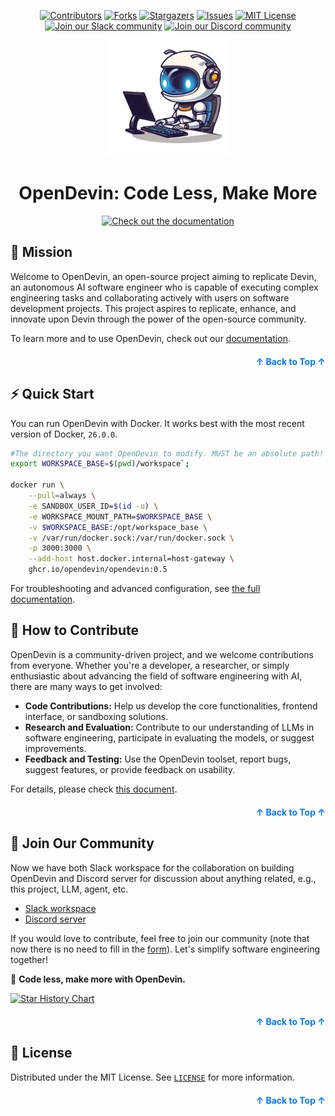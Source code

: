 <a name="readme-top"></a>

<!--
*** Thanks for checking out the Best-README-Template. If you have a suggestion
*** that would make this better, please fork the repo and create a pull request
*** or simply open an issue with the tag "enhancement".
*** Don't forget to give the project a star!
*** Thanks again! Now go create something AMAZING! :D
-->

<!-- PROJECT SHIELDS -->
<!--
*** I'm using markdown "reference style" links for readability.
*** Reference links are enclosed in brackets [ ] instead of parentheses ( ).
*** See the bottom of this document for the declaration of the reference variables
*** for contributors-url, forks-url, etc. This is an optional, concise syntax you may use.
*** https://www.markdownguide.org/basic-syntax/#reference-style-links
-->

<div align="center">
  <a href="https://github.com/OpenDevin/OpenDevin/graphs/contributors"><img src="https://img.shields.io/github/contributors/opendevin/opendevin?style=for-the-badge" alt="Contributors"></a>
  <a href="https://github.com/OpenDevin/OpenDevin/network/members"><img src="https://img.shields.io/github/forks/opendevin/opendevin?style=for-the-badge" alt="Forks"></a>
  <a href="https://github.com/OpenDevin/OpenDevin/stargazers"><img src="https://img.shields.io/github/stars/opendevin/opendevin?style=for-the-badge" alt="Stargazers"></a>
  <a href="https://github.com/OpenDevin/OpenDevin/issues"><img src="https://img.shields.io/github/issues/opendevin/opendevin?style=for-the-badge" alt="Issues"></a>
  <a href="https://github.com/OpenDevin/OpenDevin/blob/main/LICENSE"><img src="https://img.shields.io/github/license/opendevin/opendevin?style=for-the-badge" alt="MIT License"></a>
  </br>
  <a href="https://join.slack.com/t/opendevin/shared_invite/zt-2i1iqdag6-bVmvamiPA9EZUu7oCO6KhA"><img src="https://img.shields.io/badge/Slack-Join%20Us-red?logo=slack&logoColor=white&style=for-the-badge" alt="Join our Slack community"></a>
  <a href="https://discord.gg/ESHStjSjD4"><img src="https://img.shields.io/badge/Discord-Join%20Us-purple?logo=discord&logoColor=white&style=for-the-badge" alt="Join our Discord community"></a>
</div>

<!-- PROJECT LOGO -->
<div align="center">
  <img src="./docs/static/img/logo.png" alt="Logo" width="200" height="200">
  <h1 align="center">OpenDevin: Code Less, Make More</h1>
  <a href="https://opendevin.github.io/OpenDevin/"><img src="https://img.shields.io/badge/Documenation-OpenDevin-blue?logo=googledocs&logoColor=white&style=for-the-badge" alt="Check out the documentation"></a>
</div>

## 🎯 Mission

Welcome to OpenDevin, an open-source project aiming to replicate Devin, an autonomous AI software engineer who is capable of executing complex engineering tasks and collaborating actively with users on software development projects. This project aspires to replicate, enhance, and innovate upon Devin through the power of the open-source community.

To learn more and to use OpenDevin, check out our [documentation](https://opendevin.github.io/OpenDevin/).

<p align="right" style="font-size: 14px; color: #555; margin-top: 20px;">
    <a href="#readme-top" style="text-decoration: none; color: #007bff; font-weight: bold;">
        ↑ Back to Top ↑
    </a>
</p>

## ⚡ Quick Start
You can run OpenDevin with Docker. It works best with the most recent
version of Docker, `26.0.0`.

```bash
#The directory you want OpenDevin to modify. MUST be an absolute path!
export WORKSPACE_BASE=$(pwd)/workspace`;

docker run \
    --pull=always \
    -e SANDBOX_USER_ID=$(id -u) \
    -e WORKSPACE_MOUNT_PATH=$WORKSPACE_BASE \
    -v $WORKSPACE_BASE:/opt/workspace_base \
    -v /var/run/docker.sock:/var/run/docker.sock \
    -p 3000:3000 \
    --add-host host.docker.internal=host-gateway \
    ghcr.io/opendevin/opendevin:0.5
```

For troubleshooting and advanced configuration, see
[the full documentation](https://opendevin.github.io/OpenDevin/).

## 🤝 How to Contribute

OpenDevin is a community-driven project, and we welcome contributions from everyone. Whether you're a developer, a researcher, or simply enthusiastic about advancing the field of software engineering with AI, there are many ways to get involved:

- **Code Contributions:** Help us develop the core functionalities, frontend interface, or sandboxing solutions.
- **Research and Evaluation:** Contribute to our understanding of LLMs in software engineering, participate in evaluating the models, or suggest improvements.
- **Feedback and Testing:** Use the OpenDevin toolset, report bugs, suggest features, or provide feedback on usability.

For details, please check [this document](./CONTRIBUTING.md).

<p align="right" style="font-size: 14px; color: #555; margin-top: 20px;">
    <a href="#readme-top" style="text-decoration: none; color: #007bff; font-weight: bold;">
        ↑ Back to Top ↑
    </a>
</p>

## 🤖 Join Our Community

Now we have both Slack workspace for the collaboration on building OpenDevin and Discord server for discussion about anything related, e.g., this project, LLM, agent, etc.

- [Slack workspace](https://join.slack.com/t/opendevin/shared_invite/zt-2ggtwn3k5-PvAA2LUmqGHVZ~XzGq~ILw)
- [Discord server](https://discord.gg/ESHStjSjD4)

If you would love to contribute, feel free to join our community (note that now there is no need to fill in the [form](https://forms.gle/758d5p6Ve8r2nxxq6)). Let's simplify software engineering together!

🐚 **Code less, make more with OpenDevin.**

[![Star History Chart](https://api.star-history.com/svg?repos=OpenDevin/OpenDevin&type=Date)](https://star-history.com/#OpenDevin/OpenDevin&Date)

<p align="right" style="font-size: 14px; color: #555; margin-top: 20px;">
    <a href="#readme-top" style="text-decoration: none; color: #007bff; font-weight: bold;">
        ↑ Back to Top ↑
    </a>
</p>

## 📜 License

Distributed under the MIT License. See [`LICENSE`](./LICENSE) for more information.

<p align="right" style="font-size: 14px; color: #555; margin-top: 20px;">
    <a href="#readme-top" style="text-decoration: none; color: #007bff; font-weight: bold;">
        ↑ Back to Top ↑
    </a>
</p>

[contributors-shield]: https://img.shields.io/github/contributors/opendevin/opendevin?style=for-the-badge
[contributors-url]: https://github.com/OpenDevin/OpenDevin/graphs/contributors
[forks-shield]: https://img.shields.io/github/forks/opendevin/opendevin?style=for-the-badge
[forks-url]: https://github.com/OpenDevin/OpenDevin/network/members
[stars-shield]: https://img.shields.io/github/stars/opendevin/opendevin?style=for-the-badge
[stars-url]: https://github.com/OpenDevin/OpenDevin/stargazers
[issues-shield]: https://img.shields.io/github/issues/opendevin/opendevin?style=for-the-badge
[issues-url]: https://github.com/OpenDevin/OpenDevin/issues
[license-shield]: https://img.shields.io/github/license/opendevin/opendevin?style=for-the-badge
[license-url]: https://github.com/OpenDevin/OpenDevin/blob/main/LICENSE
